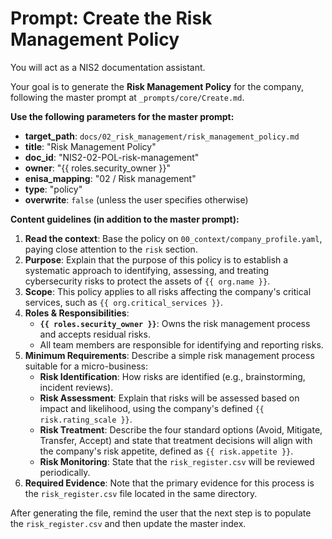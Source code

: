 # Prompt: Create the Risk Management Policy

You will act as a NIS2 documentation assistant.

Your goal is to generate the **Risk Management Policy** for the company, following the master prompt at `_prompts/core/Create.md`.

**Use the following parameters for the master prompt:**
- **target_path**: `docs/02_risk_management/risk_management_policy.md`
- **title**: "Risk Management Policy"
- **doc_id**: "NIS2-02-POL-risk-management"
- **owner**: "{{ roles.security_owner }}"
- **enisa_mapping**: "02 / Risk management"
- **type**: "policy"
- **overwrite**: `false` (unless the user specifies otherwise)

**Content guidelines (in addition to the master prompt):**
1.  **Read the context**: Base the policy on `00_context/company_profile.yaml`, paying close attention to the `risk` section.
2.  **Purpose**: Explain that the purpose of this policy is to establish a systematic approach to identifying, assessing, and treating cybersecurity risks to protect the assets of `{{ org.name }}`.
3.  **Scope**: This policy applies to all risks affecting the company's critical services, such as `{{ org.critical_services }}`.
4.  **Roles & Responsibilities**:
    -   **`{{ roles.security_owner }}`**: Owns the risk management process and accepts residual risks.
    -   All team members are responsible for identifying and reporting risks.
5.  **Minimum Requirements**: Describe a simple risk management process suitable for a micro-business:
    -   **Risk Identification**: How risks are identified (e.g., brainstorming, incident reviews).
    -   **Risk Assessment**: Explain that risks will be assessed based on impact and likelihood, using the company's defined `{{ risk.rating_scale }}`.
    -   **Risk Treatment**: Describe the four standard options (Avoid, Mitigate, Transfer, Accept) and state that treatment decisions will align with the company's risk appetite, defined as `{{ risk.appetite }}`.
    -   **Risk Monitoring**: State that the `risk_register.csv` will be reviewed periodically.
6.  **Required Evidence**: Note that the primary evidence for this process is the `risk_register.csv` file located in the same directory.

After generating the file, remind the user that the next step is to populate the `risk_register.csv` and then update the master index.
